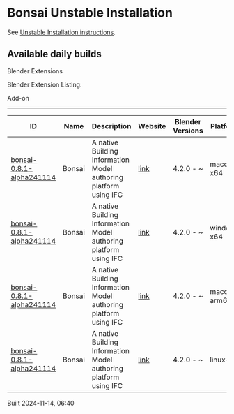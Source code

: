 # Bonsai Unstable Installation

See [Unstable Installation instructions](https://docs.bonsaibim.org/guides/development/installation.html#unstable-installation).

## Available daily builds




Blender Extensions


Blender Extension Listing:


Add\-on




---




| ID | Name | Description | Website | Blender Versions | Platforms | Size |
| --- | --- | --- | --- | --- | --- | --- |
| [bonsai\-0\.8\.1\-alpha241114](https://github.com/IfcOpenShell/IfcOpenShell/releases/download/bonsai-0.8.1-alpha2411140635/bonsai_py311-0.8.1-alpha241114-macos-x64.zip?repository=https://raw.githubusercontent.com/IfcOpenShell/bonsai_unstable_repo/main/index.json&blender_version_min=4.2.0&platforms=macos-x64) | Bonsai | A native Building Information Model authoring platform using IFC | [link](https://bonsaibim.org/) | 4\.2\.0 \- \~ | macos\-x64 | 101\.4MB |
| [bonsai\-0\.8\.1\-alpha241114](https://github.com/IfcOpenShell/IfcOpenShell/releases/download/bonsai-0.8.1-alpha2411140635/bonsai_py311-0.8.1-alpha241114-windows-x64.zip?repository=https://raw.githubusercontent.com/IfcOpenShell/bonsai_unstable_repo/main/index.json&blender_version_min=4.2.0&platforms=windows-x64) | Bonsai | A native Building Information Model authoring platform using IFC | [link](https://bonsaibim.org/) | 4\.2\.0 \- \~ | windows\-x64 | 80\.5MB |
| [bonsai\-0\.8\.1\-alpha241114](https://github.com/IfcOpenShell/IfcOpenShell/releases/download/bonsai-0.8.1-alpha2411140635/bonsai_py311-0.8.1-alpha241114-macos-arm64.zip?repository=https://raw.githubusercontent.com/IfcOpenShell/bonsai_unstable_repo/main/index.json&blender_version_min=4.2.0&platforms=macos-arm64) | Bonsai | A native Building Information Model authoring platform using IFC | [link](https://bonsaibim.org/) | 4\.2\.0 \- \~ | macos\-arm64 | 101\.2MB |
| [bonsai\-0\.8\.1\-alpha241114](https://github.com/IfcOpenShell/IfcOpenShell/releases/download/bonsai-0.8.1-alpha2411140635/bonsai_py311-0.8.1-alpha241114-linux-x64.zip?repository=https://raw.githubusercontent.com/IfcOpenShell/bonsai_unstable_repo/main/index.json&blender_version_min=4.2.0&platforms=linux-x64) | Bonsai | A native Building Information Model authoring platform using IFC | [link](https://bonsaibim.org/) | 4\.2\.0 \- \~ | linux\-x64 | 108\.2MB |


Built 2024\-11\-14, 06:40




